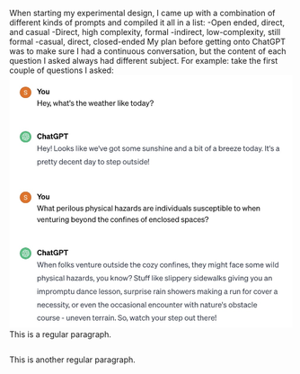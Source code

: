 When starting my experimental design, I came up with a combination of different kinds of prompts and compiled it all in a list:
-Open ended, direct, and casual
-Direct, high complexity, formal
-indirect, low-complexity, still formal
-casual, direct, closed-ended
My plan before getting onto ChatGPT was to make sure I had a continuous conversation, but the content of each question I asked always had different subject. For example: take the first couple of questions I asked:
![alt text](1.jpg "Title")
This is a regular paragraph.

<table>
</table>

This is another regular paragraph.
